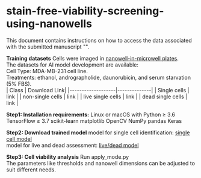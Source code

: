 # stain-free-viability-screening-using-nanowells

This document contains instructions on how to access the data associated with the submitted manuscript "".


**Training datasets**
Cells were imaged in [nanowell-in-microwell plates](https://www.imagecyte.bio/). <br>
The datasets for AI model development are available:<br>
Cell Type: MDA-MB-231 cell line.<br>
Treatments: ethanol, andrographolide, daunorubicin, and serum starvation (5% FBS).<br>
| Class             | Download Link|
|-------------------|--------------|
| Single cells      | link |
| non-single cells  | link |
| live single cells | link |
| dead single cells | link |



**Step1: Installation requirements:**
  Linux or macOS with Python ≥ 3.6
  TensorFlow ≥ 3.7
  scikit-learn
  matplotlib
  OpenCV
  NumPy
  pandas
  Keras



**Step2: Download trained model**
model for single cell identification: [single cell model](https://ubcca-my.sharepoint.com/:u:/r/personal/pandeng_student_ubc_ca/Documents/Project%20viability%20screening/trained%20model/1st%20CNN.h5?csf=1&web=1&e=fjIaV2)<br>
model for live and dead assessment: [live/dead model](https://ubcca-my.sharepoint.com/:u:/r/personal/pandeng_student_ubc_ca/Documents/Project%20viability%20screening/trained%20model/2nd%20CNN.h5?csf=1&web=1&e=wftX5p)

**Step3: Cell viability analysis**
Run apply_mode.py <br>
The parameters like thresholds and nanowell dimensions can be adjusted to suit different needs.
